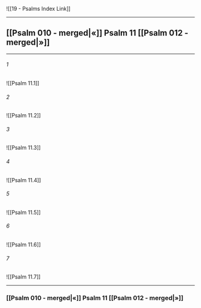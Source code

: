 ![[19 - Psalms Index Link]]

---
##  [[Psalm 010 - merged|«]] Psalm 11 [[Psalm 012 - merged|»]]

---

###### 1
![[Psalm 11.1]] 

###### 2
![[Psalm 11.2]] 

###### 3
![[Psalm 11.3]] 

###### 4
![[Psalm 11.4]]

###### 5 
![[Psalm 11.5]] 

###### 6
![[Psalm 11.6]] 

###### 7
![[Psalm 11.7]] 


---
###  [[Psalm 010 - merged|«]] Psalm 11 [[Psalm 012 - merged|»]]